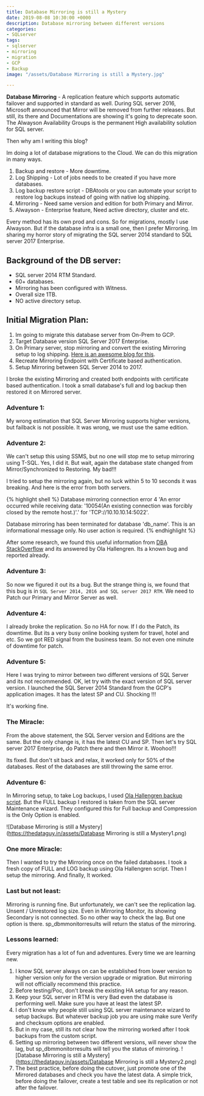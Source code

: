 ```yaml
---
title: Database Mirroring is still a Mystery
date: 2019-08-08 10:30:00 +0000
description: Database mirroring between different versions
categories:
- SQLserver
tags:
- sqlserver
- mirroring
- migration
- GCP
- Backup
image: "/assets/Database Mirroring is still a Mystery.jpg"

---
```

**Database Mirroring** - A replication feature which supports automatic failover and supported in standard as well. During SQL server 2016, Microsoft announced that Mirror will be removed from further releases. But still, its there and Documentations are showing it's going to deprecate soon. The Alwayson Availability Groups is the permanent High availability solution for SQL server. 

Then why am I writing this blog? 

Im doing a lot of database migrations to the Cloud. We can do this migration in many ways.
1. Backup and restore - More downtime. 
2. Log Shipping - Lot of jobs needs to be created if you have more databases. 
3. Log backup restore script - DBAtools or you can automate your script to restore log backups instead of going with native log shipping.
4. Mirroring - Need same version and edition for both Primary and Mirror.
5. Alwayson - Enterprise feature, Need active directory, cluster and etc.

Every method has its own prod and cons. So for migrations, mostly I use Alwayson. But if the database infra is a small one, then I prefer Mirroring. Im sharing my horror story of migrating the SQL server 2014 standard to SQL server 2017 Enterprise. 

## Background of the DB server:
* SQL server 2014 RTM Standard.
* 60+ databases.
* Mirroring has been configured with Witness. 
* Overall size 1TB.
* NO active directory setup. 

## Initial Migration Plan:
1. Im going to migrate this database server from On-Prem to GCP.
2. Target Database version SQL Server 2017 Enterprise.
3. On Primary server, stop mirroring and convert the existing Mirroring setup to log shipping. [Here is an awesome blog for this](https://www.sqlservercentral.com/articles/convert-mirroring-to-log-shipping).
4. Recreate Mirroring Endpoint with Certificate based authentication. 
5. Setup Mirroring between SQL Server 2014 to 2017.

I broke the existing Mirroring and created both endpoints with certificate based authentication. I took a small database's full and log backup then restored it on Mirrored server. 


### Adventure 1:
My wrong estimation that SQL Server Mirroring supports higher versions, but failback is not possible. It was wrong, we must use the same edition. 

### Adventure 2:
We can't setup this using SSMS, but no one will stop me to setup mirroring using T-SQL. Yes, I did it. But wait, again the database state changed from Mirror/Synchronized to Restoring. My bad!!!

I tried to setup the mirroring again, but no luck within 5 to 10 seconds it was breaking. 
And here is the error from both servers.

{% highlight shell %} 
Database mirroring connection error 4 'An error occurred while receiving data: '10054(An existing connection was forcibly closed by the remote host.)'.' for 'TCP://10.10.10.14:5022'.

Database mirroring has been terminated for database 'db_name'. This is an informational message only. No user action is required.
{% endhighlight %}

After some research, we found this useful information from [DBA StackOverflow](https://dba.stackexchange.com/a/161710/105575) and its answered by  Ola Hallengren.  Its a known bug and reported already. 

### Adventure 3:
So now we figured it out its a bug. But the strange thing is, we found that this bug is in `SQL Server 2014, 2016 and SQL server 2017 RTM`. We need to Patch our Primary and Mirror Server as well. 

### Adventure 4:
I already broke the replication. So no HA for now. If I do the Patch, its downtime. But its a very busy online booking system for travel, hotel and etc. So we got RED signal from the business team. So not even one minute of downtime for patch. 

### Adventure 5: 
Here I was trying to mirror between two different versions of SQL Server and its not recommended. OK, let try with the exact version of SQL server version. I launched the SQL Server 2014 Standard from the GCP's application images. It has the latest SP and CU. Shocking !!! 

It's working fine. 

### The Miracle: 
From the above statement, the SQL Server version and Editions are the same. But the only change is, it has the latest CU and SP.  Then let's try SQL server 2017 Enterprise, do Patch there and then Mirror it. Woohoo!!!

Its fixed.  But don't sit back and relax, it worked only for 50% of the databases. Rest of the databases are still throwing the same error. 

### Adventure 6: 
In Mirroring setup, to take Log backups, I used [Ola Hallengren backup script](https://ola.hallengren.com/sql-server-backup.html). But the FULL backup I restored is taken from the SQL server Maintenance wizard. They configured this for Full backup and Compression is the Only Option is enabled. 

![Database Mirroring is still a Mystery](https://thedataguy.in/assets/Database Mirroring is still a Mystery1.png) 

### One more Miracle: 
Then I wanted to try the Mirroring once on the failed databases. I took a fresh copy of FULL and LOG backup using Ola Hallengren script. Then I setup the mirroring. And finally, It worked.

### Last but not least: 
Mirroring is running fine. But unfortunately, we can't see the replication lag. Unsent / Unrestored log size. Even in Mirroring Monitor, its showing Secondary is not connected. So no other way to check the lag. But one option is there. sp_dbmmonitorresults will return the status of the mirroring.  

### Lessons learned: 
Every migration has a lot of fun and adventures. Every time we are learning new. 
1. I know SQL server always on can be established from lower version to higher version only for the version upgrade or migration. But mirroring will not officially recommend this practice.
2. Before testing/Poc, don't break the existing HA setup for any reason. 
3. Keep your SQL server in RTM is very Bad even the database is performing well.  Make sure you have at least the latest SP. 
4. I don't know why people still using SQL server maintenance wizard to setup backups. But whatever backup job you are using make sure Verify and checksum options are enabled. 
5. But in my case, still its not clear how the mirroring worked after I took backups from the custom script. 
6. Setting up mirroring between two different versions, will never show the lag, but sp_dbmmonitorresults will tell you the status of mirroring. 
![Database Mirroring is still a Mystery](https://thedataguy.in/assets/Database Mirroring is still a Mystery2.png)
7. The best practice, before doing the cutover, just promote one of the Mirrored databases and check you have the latest data.  A simple trick, before doing the failover, create a test table and see its replication or not after the failover. 